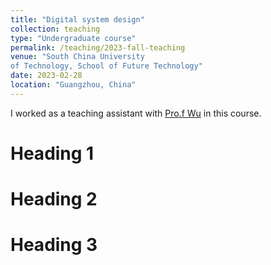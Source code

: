 ```yaml
---
title: "Digital system design"
collection: teaching
type: "Undergraduate course"
permalink: /teaching/2023-fall-teaching
venue: "South China University 
of Technology, School of Future Technology"
date: 2023-02-28
location: "Guangzhou, China"
---
```


I worked as a teaching assistant with [Pro.f Wu](https://www2.scut.edu.cn/ft/2021/1102/c29779a480504/page.htm) in this course.

Heading 1
======

Heading 2
======

Heading 3
======
